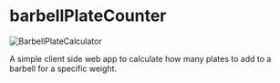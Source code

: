 # barbellPlateCounter

![BarbellPlateCalculator](https://github.com/Fediry/barbellPlateCounter/assets/90651514/70deaaa5-5c54-4aa1-902a-06eb4ffc3f11)

A simple client side web app to calculate how many plates to add to a barbell for a specific weight.
